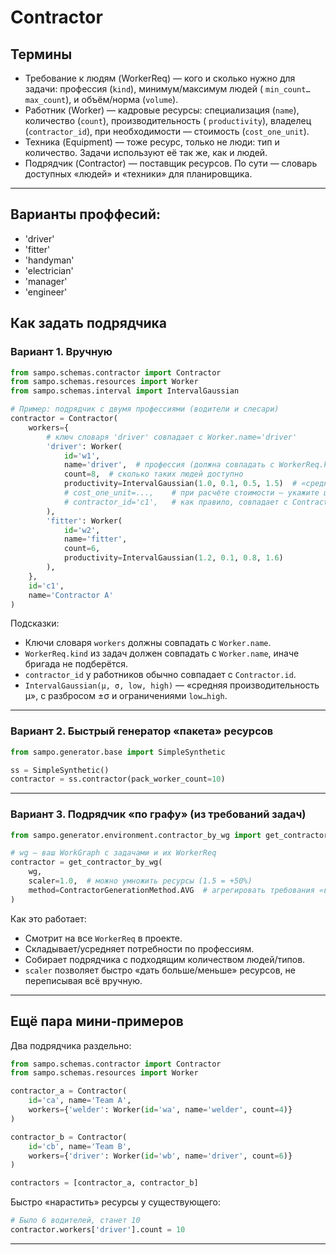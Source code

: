 # Contractor

## Термины

- Требование к людям (WorkerReq) — кого и сколько нужно для задачи: профессия (`kind`), минимум/максимум людей (
  `min_count…max_count`), и объём/норма (`volume`).
- Работник (Worker) — кадровые ресурсы: специализация (`name`), количество (`count`), производительность (
  `productivity`), владелец (`contractor_id`), при необходимости — стоимость (`cost_one_unit`).
- Техника (Equipment) — тоже ресурс, только не люди: тип и количество. Задачи используют её так же, как и людей.
- Подрядчик (Contractor) — поставщик ресурсов. По сути — словарь доступных «людей» и «техники» для планировщика.

---
## Варианты проффесий:
- 'driver'
- 'fitter'
- 'handyman'
- 'electrician'
- 'manager'
- 'engineer'

## Как задать подрядчика

### Вариант 1. Вручную

```python
from sampo.schemas.contractor import Contractor
from sampo.schemas.resources import Worker
from sampo.schemas.interval import IntervalGaussian

# Пример: подрядчик с двумя профессиями (водители и слесари)
contractor = Contractor(
    workers={
        # ключ словаря 'driver' совпадает с Worker.name='driver'
        'driver': Worker(
            id='w1',
            name='driver',  # профессия (должна совпадать с WorkerReq.kind)
            count=8,  # сколько таких людей доступно
            productivity=IntervalGaussian(1.0, 0.1, 0.5, 1.5)  # «средняя скорость» с разбросом
            # cost_one_unit=...,    # при расчёте стоимости — укажите цену за единицу (опционально)
            # contractor_id='c1',   # как правило, совпадает с Contractor.id (если задаёте вручную)
        ),
        'fitter': Worker(
            id='w2',
            name='fitter',
            count=6,
            productivity=IntervalGaussian(1.2, 0.1, 0.8, 1.6)
        ),
    },
    id='c1',
    name='Contractor A'
)
```

Подсказки:

- Ключи словаря `workers` должны совпадать с `Worker.name`.
- `WorkerReq.kind` из задач должен совпадать с `Worker.name`, иначе бригада не подберётся.
- `contractor_id` у работников обычно совпадает с `Contractor.id`.
- `IntervalGaussian(μ, σ, low, high)` — «средняя производительность μ», с разбросом ±σ и ограничениями `low…high`.

---

### Вариант 2. Быстрый генератор «пакета» ресурсов

```python
from sampo.generator.base import SimpleSynthetic

ss = SimpleSynthetic()
contractor = ss.contractor(pack_worker_count=10)
```

---

### Вариант 3. Подрядчик «по графу» (из требований задач)

```python
from sampo.generator.environment.contractor_by_wg import get_contractor_by_wg, ContractorGenerationMethod

# wg — ваш WorkGraph с задачами и их WorkerReq
contractor = get_contractor_by_wg(
    wg,
    scaler=1.0,  # можно умножить ресурсы (1.5 = +50%)
    method=ContractorGenerationMethod.AVG  # агрегировать требования «в среднем»
)
```

Как это работает:

- Смотрит на все `WorkerReq` в проекте.
- Складывает/усредняет потребности по профессиям.
- Собирает подрядчика с подходящим количеством людей/типов.
- `scaler` позволяет быстро «дать больше/меньше» ресурсов, не переписывая всё вручную.

---

## Ещё пара мини‑примеров

Два подрядчика раздельно:

```python
from sampo.schemas.contractor import Contractor
from sampo.schemas.resources import Worker

contractor_a = Contractor(
    id='ca', name='Team A',
    workers={'welder': Worker(id='wa', name='welder', count=4)}
)

contractor_b = Contractor(
    id='cb', name='Team B',
    workers={'driver': Worker(id='wb', name='driver', count=6)}
)

contractors = [contractor_a, contractor_b]
```

Быстро «нарастить» ресурсы у существующего:

```python
# Было 6 водителей, станет 10
contractor.workers['driver'].count = 10
```

---